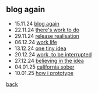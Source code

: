 ## blog again

- 15.11.24 [blog again](24_11_15_blogagain)
- 22.11.24 [there's work to do](24_11_22_work_to_do)
- 29.11.24 [release realisation](24_11_29_release_realisation)
- 06.12.24 [work life](24_12_06_work_life)
- 13.12.24 [one tiny idea](24_12_13_one_tiny_idea)
- 20.12.24 [work, to be interrupted](24_12_20_work_to_be_interrupted)
- 27.12.24 [believing in the idea](24_12_27_believing_in_the_idea)
- 04.01.25 [california sober](25_01_04_california_sober) 
- 10.01.25 [how i prototype](25_01_10_how_i_prototype)

[back](thinking)
